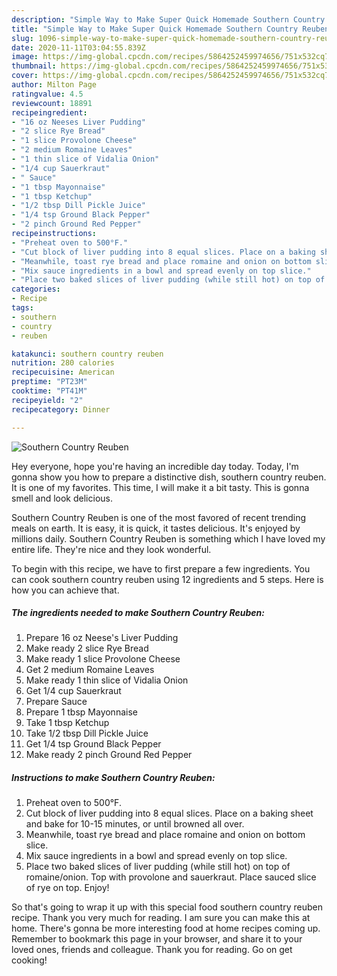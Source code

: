 ```yaml
---
description: "Simple Way to Make Super Quick Homemade Southern Country Reuben"
title: "Simple Way to Make Super Quick Homemade Southern Country Reuben"
slug: 1096-simple-way-to-make-super-quick-homemade-southern-country-reuben
date: 2020-11-11T03:04:55.839Z
image: https://img-global.cpcdn.com/recipes/5864252459974656/751x532cq70/southern-country-reuben-recipe-main-photo.jpg
thumbnail: https://img-global.cpcdn.com/recipes/5864252459974656/751x532cq70/southern-country-reuben-recipe-main-photo.jpg
cover: https://img-global.cpcdn.com/recipes/5864252459974656/751x532cq70/southern-country-reuben-recipe-main-photo.jpg
author: Milton Page
ratingvalue: 4.5
reviewcount: 18891
recipeingredient:
- "16 oz Neeses Liver Pudding"
- "2 slice Rye Bread"
- "1 slice Provolone Cheese"
- "2 medium Romaine Leaves"
- "1 thin slice of Vidalia Onion"
- "1/4 cup Sauerkraut"
- " Sauce"
- "1 tbsp Mayonnaise"
- "1 tbsp Ketchup"
- "1/2 tbsp Dill Pickle Juice"
- "1/4 tsp Ground Black Pepper"
- "2 pinch Ground Red Pepper"
recipeinstructions:
- "Preheat oven to 500°F."
- "Cut block of liver pudding into 8 equal slices. Place on a baking sheet and bake for 10-15 minutes, or until browned all over."
- "Meanwhile, toast rye bread and place romaine and onion on bottom slice."
- "Mix sauce ingredients in a bowl and spread evenly on top slice."
- "Place two baked slices of liver pudding (while still hot) on top of romaine/onion. Top with provolone and sauerkraut. Place sauced slice of rye on top. Enjoy!"
categories:
- Recipe
tags:
- southern
- country
- reuben

katakunci: southern country reuben 
nutrition: 280 calories
recipecuisine: American
preptime: "PT23M"
cooktime: "PT41M"
recipeyield: "2"
recipecategory: Dinner

---
```



![Southern Country Reuben](https://img-global.cpcdn.com/recipes/5864252459974656/751x532cq70/southern-country-reuben-recipe-main-photo.jpg)

Hey everyone, hope you're having an incredible day today. Today, I'm gonna show you how to prepare a distinctive dish, southern country reuben. It is one of my favorites. This time, I will make it a bit tasty. This is gonna smell and look delicious.



Southern Country Reuben is one of the most favored of recent trending meals on earth. It is easy, it is quick, it tastes delicious. It's enjoyed by millions daily. Southern Country Reuben is something which I have loved my entire life. They're nice and they look wonderful.


To begin with this recipe, we have to first prepare a few ingredients. You can cook southern country reuben using 12 ingredients and 5 steps. Here is how you can achieve that.

<!--inarticleads1-->

##### The ingredients needed to make Southern Country Reuben:

1. Prepare 16 oz Neese&#39;s Liver Pudding
1. Make ready 2 slice Rye Bread
1. Make ready 1 slice Provolone Cheese
1. Get 2 medium Romaine Leaves
1. Make ready 1 thin slice of Vidalia Onion
1. Get 1/4 cup Sauerkraut
1. Prepare  Sauce
1. Prepare 1 tbsp Mayonnaise
1. Take 1 tbsp Ketchup
1. Take 1/2 tbsp Dill Pickle Juice
1. Get 1/4 tsp Ground Black Pepper
1. Make ready 2 pinch Ground Red Pepper




<!--inarticleads2-->

##### Instructions to make Southern Country Reuben:

1. Preheat oven to 500°F.
1. Cut block of liver pudding into 8 equal slices. Place on a baking sheet and bake for 10-15 minutes, or until browned all over.
1. Meanwhile, toast rye bread and place romaine and onion on bottom slice.
1. Mix sauce ingredients in a bowl and spread evenly on top slice.
1. Place two baked slices of liver pudding (while still hot) on top of romaine/onion. Top with provolone and sauerkraut. Place sauced slice of rye on top. Enjoy!




So that's going to wrap it up with this special food southern country reuben recipe. Thank you very much for reading. I am sure you can make this at home. There's gonna be more interesting food at home recipes coming up. Remember to bookmark this page in your browser, and share it to your loved ones, friends and colleague. Thank you for reading. Go on get cooking!
